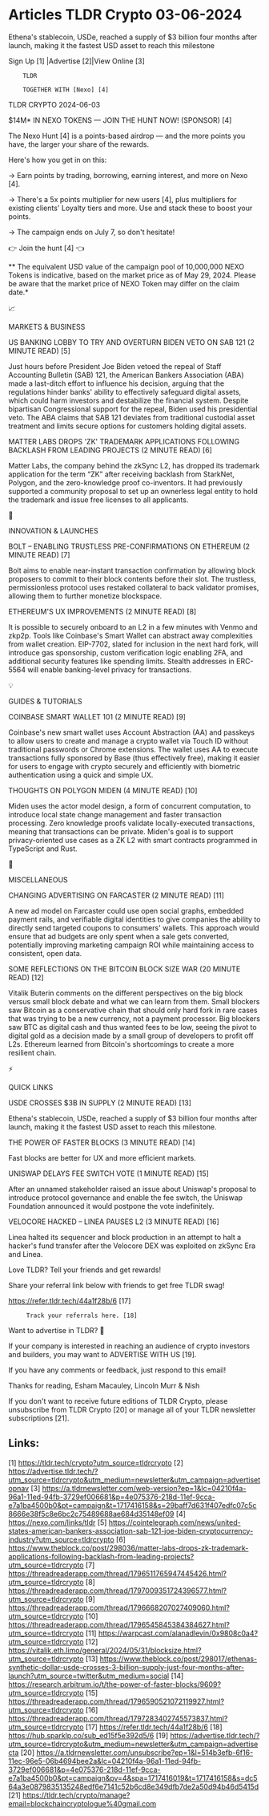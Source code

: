 # Articles TLDR Crypto 03-06-2024

Ethena's stablecoin, USDe, reached a supply of $3 billion four months
after launch, making it the fastest USD asset to reach this
milestone  

 Sign Up [1] |Advertise [2]|View Online [3] 

		TLDR 

		TOGETHER WITH [Nexo] [4]

TLDR CRYPTO 2024-06-03

 $14M* IN NEXO TOKENS — JOIN THE HUNT NOW! (SPONSOR) [4] 

 The Nexo Hunt [4] is a points-based airdrop — and the more points
you have, the larger your share of the rewards.

Here's how you get in on this:

→ Earn points by trading, borrowing, earning interest, and more on
Nexo [4].

→ There's a 5x points multiplier for new users [4], plus multipliers
for existing clients' Loyalty tiers and more. Use and stack these to
boost your points.

→ The campaign ends on July 7, so don't hesitate!

👉 Join the hunt [4] 👈

** The equivalent USD value of the campaign pool of 10,000,000 NEXO
Tokens is indicative, based on the market price as of May 29, 2024.
Please be aware that the market price of NEXO Token may differ on the
claim date.*

📈 

MARKETS & BUSINESS

 US BANKING LOBBY TO TRY AND OVERTURN BIDEN VETO ON SAB 121 (2 MINUTE
READ) [5] 

 Just hours before President Joe Biden vetoed the repeal of Staff
Accounting Bulletin (SAB) 121, the American Bankers Association (ABA)
made a last-ditch effort to influence his decision, arguing that the
regulations hinder banks' ability to effectively safeguard digital
assets, which could harm investors and destabilize the financial
system. Despite bipartisan Congressional support for the repeal, Biden
used his presidential veto. The ABA claims that SAB 121 deviates from
traditional custodial asset treatment and limits secure options for
customers holding digital assets. 

 MATTER LABS DROPS 'ZK' TRADEMARK APPLICATIONS FOLLOWING BACKLASH FROM
LEADING PROJECTS (2 MINUTE READ) [6] 

 Matter Labs, the company behind the zkSync L2, has dropped its
trademark application for the term “ZK” after receiving backlash
from StarkNet, Polygon, and the zero-knowledge proof co-inventors. It
had previously supported a community proposal to set up an ownerless
legal entity to hold the trademark and issue free licenses to all
applicants. 

🚀 

INNOVATION & LAUNCHES

 BOLT – ENABLING TRUSTLESS PRE-CONFIRMATIONS ON ETHEREUM (2 MINUTE
READ) [7] 

 Bolt aims to enable near-instant transaction confirmation by allowing
block proposers to commit to their block contents before their slot.
The trustless, permissionless protocol uses restaked collateral to
back validator promises, allowing them to further monetize blockspace.


 ETHEREUM'S UX IMPROVEMENTS (2 MINUTE READ) [8] 

 It is possible to securely onboard to an L2 in a few minutes with
Venmo and zkp2p. Tools like Coinbase's Smart Wallet can abstract away
complexities from wallet creation. EIP-7702, slated for inclusion in
the next hard fork, will introduce gas sponsorship, custom
verification logic enabling 2FA, and additional security features like
spending limits. Stealth addresses in ERC-5564 will enable
banking-level privacy for transactions. 

💡 

GUIDES & TUTORIALS

 COINBASE SMART WALLET 101 (2 MINUTE READ) [9] 

 Coinbase's new smart wallet uses Account Abstraction (AA) and
passkeys to allow users to create and manage a crypto wallet via Touch
ID without traditional passwords or Chrome extensions. The wallet uses
AA to execute transactions fully sponsored by Base (thus effectively
free), making it easier for users to engage with crypto securely and
efficiently with biometric authentication using a quick and simple UX.


 THOUGHTS ON POLYGON MIDEN (4 MINUTE READ) [10] 

 Miden uses the actor model design, a form of concurrent computation,
to introduce local state change management and faster transaction
processing. Zero knowledge proofs validate locally-executed
transactions, meaning that transactions can be private. Miden's goal
is to support privacy-oriented use cases as a ZK L2 with smart
contracts programmed in TypeScript and Rust. 

🦄 

MISCELLANEOUS

 CHANGING ADVERTISING ON FARCASTER (2 MINUTE READ) [11] 

 A new ad model on Farcaster could use open social graphs, embedded
payment rails, and verifiable digital identities to give companies the
ability to directly send targeted coupons to consumers' wallets. This
approach would ensure that ad budgets are only spent when a sale gets
converted, potentially improving marketing campaign ROI while
maintaining access to consistent, open data. 

 SOME REFLECTIONS ON THE BITCOIN BLOCK SIZE WAR (20 MINUTE READ) [12] 

 Vitalik Buterin comments on the different perspectives on the big
block versus small block debate and what we can learn from them. Small
blockers saw Bitcoin as a conservative chain that should only hard
fork in rare cases that was trying to be a new currency, not a payment
processor. Big blockers saw BTC as digital cash and thus wanted fees
to be low, seeing the pivot to digital gold as a decision made by a
small group of developers to profit off L2s. Ethereum learned from
Bitcoin's shortcomings to create a more resilient chain. 

⚡ 

QUICK LINKS

 USDE CROSSES $3B IN SUPPLY (2 MINUTE READ) [13] 

 Ethena's stablecoin, USDe, reached a supply of $3 billion four months
after launch, making it the fastest USD asset to reach this milestone.


 THE POWER OF FASTER BLOCKS (3 MINUTE READ) [14] 

 Fast blocks are better for UX and more efficient markets. 

 UNISWAP DELAYS FEE SWITCH VOTE (1 MINUTE READ) [15] 

 After an unnamed stakeholder raised an issue about Uniswap's proposal
to introduce protocol governance and enable the fee switch, the
Uniswap Foundation announced it would postpone the vote indefinitely. 

 VELOCORE HACKED – LINEA PAUSES L2 (3 MINUTE READ) [16] 

 Linea halted its sequencer and block production in an attempt to halt
a hacker's fund transfer after the Velocore DEX was exploited on
zkSync Era and Linea. 

Love TLDR? Tell your friends and get rewards!

 Share your referral link below with friends to get free TLDR swag! 

 https://refer.tldr.tech/44a1f28b/6 [17] 

		 Track your referrals here. [18] 

Want to advertise in TLDR? 📰

 If your company is interested in reaching an audience of crypto
investors and builders, you may want to ADVERTISE WITH US [19]. 

 If you have any comments or feedback, just respond to this email! 

Thanks for reading, 
Esham Macauley, Lincoln Murr & Nish 

If you don't want to receive future editions of TLDR Crypto, please
unsubscribe from TLDR Crypto [20] or manage all of your TLDR
newsletter subscriptions [21]. 

 

Links:
------
[1] https://tldr.tech/crypto?utm_source=tldrcrypto
[2] https://advertise.tldr.tech/?utm_source=tldrcrypto&utm_medium=newsletter&utm_campaign=advertisetopnav
[3] https://a.tldrnewsletter.com/web-version?ep=1&lc=04210f4a-96a1-11ed-94fb-3729ef006681&p=4e075376-218d-11ef-9cca-e7a1ba4500b0&pt=campaign&t=1717416158&s=29baff7d631f407edfc07c5c8666e38f5c8e6bc2c75489688ae684d35148ef09
[4] https://nexo.com/links/tldr
[5] https://cointelegraph.com/news/united-states-american-bankers-association-sab-121-joe-biden-cryptocurrency-industry?utm_source=tldrcrypto
[6] https://www.theblock.co/post/298036/matter-labs-drops-zk-trademark-applications-following-backlash-from-leading-projects?utm_source=tldrcrypto
[7] https://threadreaderapp.com/thread/1796511765947445426.html?utm_source=tldrcrypto
[8] https://threadreaderapp.com/thread/1797009351724396577.html?utm_source=tldrcrypto
[9] https://threadreaderapp.com/thread/1796668207027409060.html?utm_source=tldrcrypto
[10] https://threadreaderapp.com/thread/1796545845384384627.html?utm_source=tldrcrypto
[11] https://warpcast.com/alanadlevin/0x9808c0a4?utm_source=tldrcrypto
[12] https://vitalik.eth.limo/general/2024/05/31/blocksize.html?utm_source=tldrcrypto
[13] https://www.theblock.co/post/298017/ethenas-synthetic-dollar-usde-crosses-3-billion-supply-just-four-months-after-launch?utm_source=twitter&utm_medium=social
[14] https://research.arbitrum.io/t/the-power-of-faster-blocks/9609?utm_source=tldrcrypto
[15] https://threadreaderapp.com/thread/1796590521072119927.html?utm_source=tldrcrypto
[16] https://threadreaderapp.com/thread/1797283402745573837.html?utm_source=tldrcrypto
[17] https://refer.tldr.tech/44a1f28b/6
[18] https://hub.sparklp.co/sub_ed15f5e392d5/6
[19] https://advertise.tldr.tech/?utm_source=tldrcrypto&utm_medium=newsletter&utm_campaign=advertisecta
[20] https://a.tldrnewsletter.com/unsubscribe?ep=1&l=514b3efb-6f16-11ec-96e5-06b4694bee2a&lc=04210f4a-96a1-11ed-94fb-3729ef006681&p=4e075376-218d-11ef-9cca-e7a1ba4500b0&pt=campaign&pv=4&spa=1717416019&t=1717416158&s=dc564a3e0879835135248edf6e7141c52b6cd8e349dfb7de2a50d94b46d5415d
[21] https://tldr.tech/crypto/manage?email=blockchaincryptologue%40gmail.com